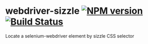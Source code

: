 webdriver-sizzle [![NPM version](https://badge.fury.io/js/webdriver-sizzle.png)](http://badge.fury.io/js/webdriver-sizzle) [![Build Status](https://travis-ci.org/goodeggs/webdriver-sizzle.png)](https://travis-ci.org/goodeggs/webdriver-sizzle)
==============

Locate a selenium-webdriver element by sizzle CSS selector
